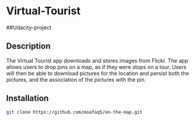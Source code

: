 # Virtual-Tourist

##Udacity-project

## Description 

The Virtual Tourist app downloads and stores images from Flickr. The app allows users to drop pins on a map, as if they were stops on a tour. Users will then be able to download pictures for the location and persist both the pictures, and the association of the pictures with the pin.

## Installation
```bash
git clone https://github.com/moafaqS/on-the-map.git
```
